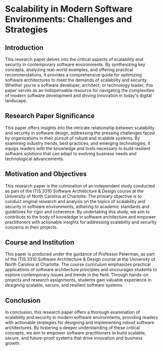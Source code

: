 # Scalability in Modern Software Environments: Challenges and Strategies

## Introduction

This research paper delves into the critical aspects of scalability and security in contemporary software environments. By synthesizing key concepts, analyzing real-world examples, and offering practical recommendations, it provides a comprehensive guide for optimizing software architectures to meet the demands of scalability and security. Whether you're a software developer, architect, or technology leader, this paper serves as an indispensable resource for navigating the complexities of modern software development and driving innovation in today's digital landscape.

## Research Paper Significance

This paper offers insights into the intricate relationship between scalability and security in software design, addressing the pressing challenges faced by organizations in their pursuit of robust and scalable systems. By examining industry trends, best practices, and emerging technologies, it equips readers with the knowledge and tools necessary to build resilient software solutions that can adapt to evolving business needs and technological advancements.

## Motivation and Objectives

This research paper is the culmination of an independent study conducted as part of the ITIS 3310 Software Architecture & Design course at the University of North Carolina at Charlotte. The primary objective is to conduct original research and analysis on the topics of scalability and security in software environments, adhering to academic standards and guidelines for rigor and coherence. By undertaking this study, we aim to contribute to the body of knowledge in software architecture and empower practitioners with actionable insights for addressing scalability and security concerns in their projects.

## Course and Institution

This paper is produced under the guidance of Professor Peterman, as part of the ITIS 3310 Software Architecture & Design course at the University of North Carolina at Charlotte. The course curriculum emphasizes practical applications of software architecture principles and encourages students to explore contemporary issues and trends in the field. Through hands-on projects and research assignments, students gain valuable experience in designing scalable, secure, and resilient software systems.

## Conclusion

In conclusion, this research paper offers a thorough examination of scalability and security in modern software environments, providing readers with actionable strategies for designing and implementing robust software architectures. By fostering a deeper understanding of these critical concepts, we aim to empower software practitioners to build scalable, secure, and future-proof systems that drive innovation and business growth.
